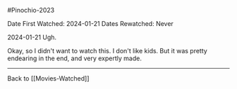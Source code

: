 #Pinochio-2023

Date First Watched:  2024-01-21
Dates Rewatched:  Never

2024-01-21
Ugh.

Okay, so I didn't want to watch this.  I don't like kids.  But it was pretty endearing in the end, and very expertly made.

---
Back to [[Movies-Watched]]